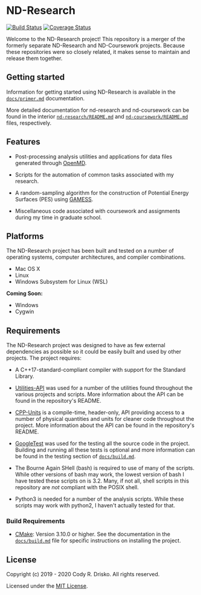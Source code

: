 # ND-Research

[![Build Status](https://travis-ci.com/crdrisko/ND-Research.svg?branch=master)](https://travis-ci.com/crdrisko/ND-Research) [![Coverage Status](https://coveralls.io/repos/github/crdrisko/nd-research/badge.svg?branch=master)](https://coveralls.io/github/crdrisko/nd-research?branch=master)

Welcome to the ND-Research project! This repository is a merger of the formerly separate ND-Research and ND-Coursework projects. Because these repositories were so closely related, it makes sense to maintain and release them together.

## Getting started

Information for getting started using ND-Research is available in the [`docs/primer.md`](https://github.com/crdrisko/nd-research/tree/master/docs/primer.md) documentation.

More detailed documentation for nd-research and nd-coursework can be found in the interior [`nd-research/README.md`](https://github.com/crdrisko/nd-research/tree/master/nd-research/README.md) and [`nd-coursework/README.md`](https://github.com/crdrisko/nd-research/tree/master/nd-coursework/README.md) files, respectively.

## Features

- Post-processing analysis utilities and applications for data files generated through [OpenMD](https://github.com/OpenMD/OpenMD).

- Scripts for the automation of common tasks associated with my research.

- A random-sampling algorithm for the construction of Potential Energy Surfaces (PES) using [GAMESS](https://www.msg.chem.iastate.edu/gamess).

- Miscellaneous code associated with coursework and assignments during my time in graduate school.

## Platforms

The ND-Research project has been built and tested on a number of operating systems, computer architectures, and compiler combinations.

- Mac OS X
- Linux
- Windows Subsystem for Linux (WSL)

**Coming Soon:**

- Windows
- Cygwin

## Requirements

The ND-Research project was designed to have as few external dependencies as possible so it could be easily built and used by other projects. The project requires:

- A C++17-standard-compliant compiler with support for the Standard Library.

- [Utilities-API](https://github.com/crdrisko/utilities-api) was used for a number of the utilities found throughout the various projects and scripts. More information about the API can be found in the repository's README.

- [CPP-Units](https://github.com/crdrisko/cpp-units) is a compile-time, header-only, API providing access to a number of physical quantities and units for cleaner code throughout the project. More information about the API can be found in the repository's README.

- [GoogleTest](https://github.com/google/googletest) was used for the testing all the source code in the project. Building and running all these tests is optional and more information can be found in the testing section of [`docs/build.md`](https://github.com/crdrisko/nd-research/tree/master/docs/build.md).

- The Bourne Again SHell (bash) is required to use of many of the scripts. While other versions of bash may work, the lowest version of bash I have tested these scripts on is 3.2. Many, if not all, shell scripts in this repository are *not* compliant with the POSIX shell.

- Python3 is needed for a number of the analysis scripts. While these scripts may work with python2, I haven't actually tested for that.

### Build Requirements

- [CMake](https://cmake.org): Version 3.10.0 or higher. See the documentation in the [`docs/build.md`](https://github.com/crdrisko/nd-research/tree/master/docs/build.md) file for specific instructions on installing the project.

## License

Copyright (c) 2019 - 2020 Cody R. Drisko. All rights reserved.

Licensed under the [MIT License](https://github.com/crdrisko/nd-research/blob/master/LICENSE).
